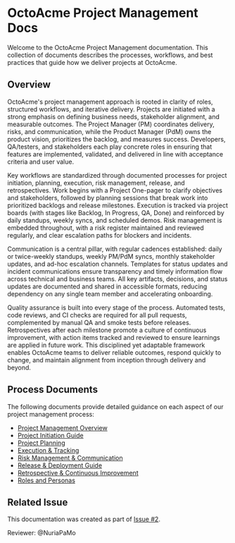 # OctoAcme Project Management Docs

Welcome to the OctoAcme Project Management documentation. This collection of documents describes the processes, workflows, and best practices that guide how we deliver projects at OctoAcme.

## Overview

OctoAcme's project management approach is rooted in clarity of roles, structured workflows, and iterative delivery. Projects are initiated with a strong emphasis on defining business needs, stakeholder alignment, and measurable outcomes. The Project Manager (PM) coordinates delivery, risks, and communication, while the Product Manager (PdM) owns the product vision, prioritizes the backlog, and measures success. Developers, QA/testers, and stakeholders each play concrete roles in ensuring that features are implemented, validated, and delivered in line with acceptance criteria and user value.

Key workflows are standardized through documented processes for project initiation, planning, execution, risk management, release, and retrospectives. Work begins with a Project One-pager to clarify objectives and stakeholders, followed by planning sessions that break work into prioritized backlogs and release milestones. Execution is tracked via project boards (with stages like Backlog, In Progress, QA, Done) and reinforced by daily standups, weekly syncs, and scheduled demos. Risk management is embedded throughout, with a risk register maintained and reviewed regularly, and clear escalation paths for blockers and incidents.

Communication is a central pillar, with regular cadences established: daily or twice-weekly standups, weekly PM/PdM syncs, monthly stakeholder updates, and ad-hoc escalation channels. Templates for status updates and incident communications ensure transparency and timely information flow across technical and business teams. All key artifacts, decisions, and status updates are documented and shared in accessible formats, reducing dependency on any single team member and accelerating onboarding.

Quality assurance is built into every stage of the process. Automated tests, code reviews, and CI checks are required for all pull requests, complemented by manual QA and smoke tests before releases. Retrospectives after each milestone promote a culture of continuous improvement, with action items tracked and reviewed to ensure learnings are applied in future work. This disciplined yet adaptable framework enables OctoAcme teams to deliver reliable outcomes, respond quickly to change, and maintain alignment from inception through delivery and beyond.

## Process Documents

The following documents provide detailed guidance on each aspect of our project management process:

- [Project Management Overview](octoacme-project-management-overview.md)
- [Project Initiation Guide](octoacme-project-initiation.md)
- [Project Planning](octoacme-project-planning.md)
- [Execution & Tracking](octoacme-execution-and-tracking.md)
- [Risk Management & Communication](octoacme-risks-and-communication.md)
- [Release & Deployment Guide](octoacme-release-and-deployment.md)
- [Retrospective & Continuous Improvement](octoacme-retrospective-and-continuous-improvement.md)
- [Roles and Personas](octoacme-roles-and-personas.md)

## Related Issue

This documentation was created as part of [Issue #2](https://github.com/NuriaPaMo/skills-scale-institutional-knowledge-using-copilot-spaces/issues/2).

Reviewer: @NuriaPaMo
